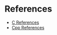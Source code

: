 # References

- [C References](https://en.cppreference.com/w/c)
- [Cpp References](https://en.cppreference.com/w/)